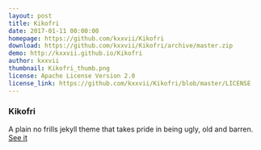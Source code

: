 ```yaml
---
layout: post
title: Kikofri 
date: 2017-01-11 00:00:00
homepage: https://github.com/kxxvii/Kikofri
download: https://github.com/kxxvii/Kikofri/archive/master.zip
demo: http://kxxvii.github.io/Kikofri
author: kxxvii
thumbnail: Kikofri_thumb.png
license: Apache License Version 2.0
license_link: https://github.com/kxxvii/Kikofri/blob/master/LICENSE
---
```


### Kikofri

A plain no frills jekyll theme that takes pride in being ugly, old and barren. 
[See it](http://kxxvii.github.io/Kikofri)
